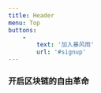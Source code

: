 ```yaml
---
title: Header
menu: Top
buttons:
    -
        text: '加入暴风雨'
        url: '#signup'
---
```


<h3 class="header-font">开启区块链的自由革命</h3>
